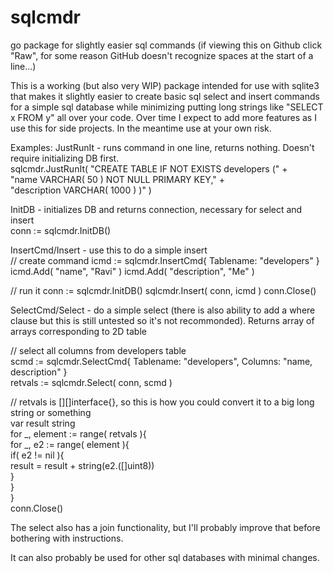 # sqlcmdr
go package for slightly easier sql commands
(if viewing this on Github click "Raw", for some reason GitHub doesn't recognize spaces at the start of a line...)

This is a working (but also very WIP) package intended for use with sqlite3 that makes it slightly easier to create basic sql select and insert commands for a simple sql database while minimizing putting long strings like "SELECT x FROM y" all over your code.  Over time I expect to add more features as I use this for side projects.  In the meantime use at your own risk.

Examples:
JustRunIt - runs command in one line, returns nothing.  Doesn't require initializing DB first.  
   sqlcmdr.JustRunIt( 	"CREATE TABLE IF NOT EXISTS developers (" +   
			"name VARCHAR( 50 ) NOT NULL PRIMARY KEY," +   
			"description VARCHAR( 1000 ) )"  )

InitDB - initializes DB and returns connection, necessary for select and insert  
   conn := sqlcmdr.InitDB() 

InsertCmd/Insert - use this to do a simple insert   
   // create command
   icmd := sqlcmdr.InsertCmd{ Tablename: "developers" }
   icmd.Add( "name", "Ravi" )
   icmd.Add( "description", "Me" )

   // run it
   conn := sqlcmdr.InitDB() 
   sqlcmdr.Insert( conn, icmd )
   conn.Close()

SelectCmd/Select - do a simple select (there is also ability to add a where clause but this is still untested so it's not recommonded).  Returns array of arrays corresponding to 2D table  
   
   // select all columns from developers table  
   scmd := sqlcmdr.SelectCmd{ Tablename: "developers", Columns: "name, description" }  
   retvals := sqlcmdr.Select( conn, scmd )  
  
   // retvals is [][]interface{}, so this is how you could convert it to a big long string or something  
   var result string  
   for _, element := range( retvals ){  
      for _, e2 := range( element ){  
         if( e2 != nil ){  
            result = result + string(e2.([]uint8))  
	 }  
      }  
   }  
   conn.Close()

The select also has a join functionality, but I'll probably improve that before bothering with instructions.

It can also probably be used for other sql databases with minimal changes.
